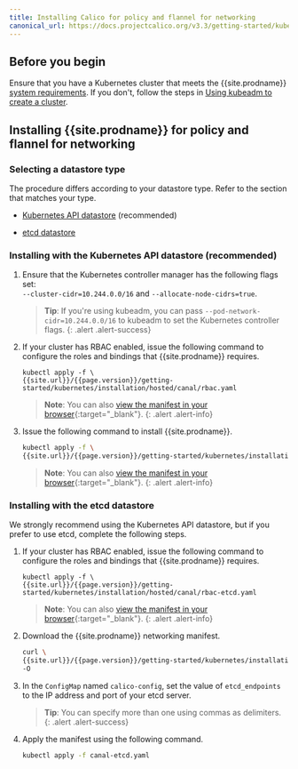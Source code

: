 ```yaml
---
title: Installing Calico for policy and flannel for networking
canonical_url: https://docs.projectcalico.org/v3.3/getting-started/kubernetes/installation/flannel
---
```


## Before you begin

Ensure that you have a Kubernetes cluster that meets the
{{site.prodname}} [system requirements](../requirements). If you don't,
follow the steps in [Using kubeadm to create a cluster](http://kubernetes.io/docs/getting-started-guides/kubeadm/).

## Installing {{site.prodname}} for policy and flannel for networking

### Selecting a datastore type

The procedure differs according to your datastore type. Refer to the
section that matches your type.

- [Kubernetes API datastore](#installing-with-the-kubernetes-api-datastore-recommended) (recommended)

- [etcd datastore](#installing-with-the-etcd-datastore)

### Installing with the Kubernetes API datastore (recommended)

1. Ensure that the Kubernetes controller manager has the following flags set:<br>
   `--cluster-cidr=10.244.0.0/16` and `--allocate-node-cidrs=true`.

   > **Tip**: If you're using kubeadm, you can pass `--pod-network-cidr=10.244.0.0/16`
   > to kubeadm to set the Kubernetes controller flags.
   {: .alert .alert-success}

1. If your cluster has RBAC enabled, issue the following command to
   configure the roles and bindings that {{site.prodname}} requires.

   ```
   kubectl apply -f \
   {{site.url}}/{{page.version}}/getting-started/kubernetes/installation/hosted/canal/rbac.yaml
   ```
   > **Note**: You can also
   > [view the manifest in your browser](hosted/canal/rbac.yaml){:target="_blank"}.
   {: .alert .alert-info}

1. Issue the following command to install {{site.prodname}}.

   ```bash
   kubectl apply -f \
   {{site.url}}/{{page.version}}/getting-started/kubernetes/installation/hosted/canal/canal.yaml
   ```

   > **Note**: You can also [view the manifest in your browser](hosted/canal/canal.yaml){:target="_blank"}.
   {: .alert .alert-info}

### Installing with the etcd datastore

We strongly recommend using the Kubernetes API datastore, but if you prefer to use
etcd, complete the following steps.

1. If your cluster has RBAC enabled, issue the following command to
   configure the roles and bindings that {{site.prodname}} requires.

   ```
   kubectl apply -f \
   {{site.url}}/{{page.version}}/getting-started/kubernetes/installation/hosted/canal/rbac-etcd.yaml
   ```
   > **Note**: You can also
   > [view the manifest in your browser](hosted/canal/rbac-etcd.yaml){:target="_blank"}.
   {: .alert .alert-info}

1. Download the {{site.prodname}} networking manifest.

   ```bash
   curl \
   {{site.url}}/{{page.version}}/getting-started/kubernetes/installation/hosted/canal/canal-etcd.yaml \
   -O
   ```

1. In the `ConfigMap` named `calico-config`, set the value of
   `etcd_endpoints` to the IP address and port of your etcd server.

   > **Tip**: You can specify more than one using commas as delimiters.
   {: .alert .alert-success}

1. Apply the manifest using the following command.

   ```bash
   kubectl apply -f canal-etcd.yaml
   ```
